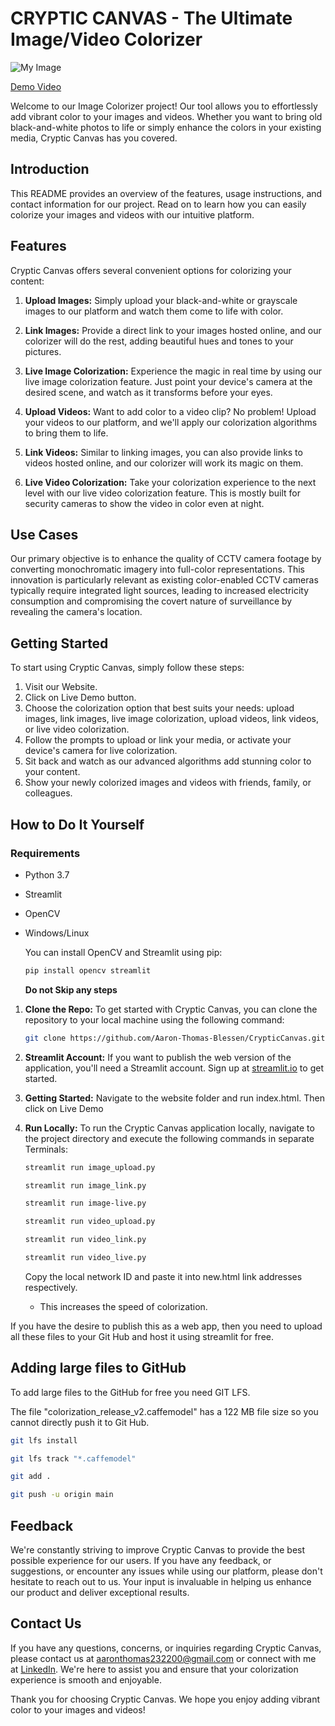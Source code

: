 
# CRYPTIC CANVAS - The Ultimate Image/Video Colorizer

![My Image](https://drive.google.com/uc?id=1CosZ0TIWUL-nWG9jP-1ZnVkx5IQVUe2v)

[Demo Video](https://drive.google.com/file/d/18SRwKCNDd6M_pewOTV-dXU-WS4er2ouT/view?usp=sharing)

Welcome to our Image Colorizer project! Our tool allows you to effortlessly add vibrant color to your images and videos. Whether you want to bring old black-and-white photos to life or simply enhance the colors in your existing media, Cryptic Canvas has you covered.

## Introduction

This README provides an overview of the features, usage instructions, and contact information for our project. Read on to learn how you can easily colorize your images and videos with our intuitive platform.

## Features

Cryptic Canvas offers several convenient options for colorizing your content:

1. **Upload Images:** Simply upload your black-and-white or grayscale images to our platform and watch them come to life with color.

2. **Link Images:** Provide a direct link to your images hosted online, and our colorizer will do the rest, adding beautiful hues and tones to your pictures.

3. **Live Image Colorization:** Experience the magic in real time by using our live image colorization feature. Just point your device's camera at the desired scene, and watch as it transforms before your eyes.

4. **Upload Videos:** Want to add color to a video clip? No problem! Upload your videos to our platform, and we'll apply our colorization algorithms to bring them to life.

5. **Link Videos:** Similar to linking images, you can also provide links to videos hosted online, and our colorizer will work its magic on them.

6. **Live Video Colorization:** Take your colorization experience to the next level with our live video colorization feature. This is mostly built for security cameras to show the video in color even at night.

## Use Cases

Our primary objective is to enhance the quality of CCTV camera footage by converting monochromatic imagery into full-color representations.
This innovation is particularly relevant as existing color-enabled CCTV cameras typically require integrated light sources, leading to increased electricity consumption and compromising the covert nature of surveillance by revealing the camera's location.

## Getting Started

To start using Cryptic Canvas, simply follow these steps:

1. Visit our Website.
2. Click on Live Demo button.
3. Choose the colorization option that best suits your needs: upload images, link images, live image colorization, upload videos, link videos, or live video colorization.
4. Follow the prompts to upload or link your media, or activate your device's camera for live colorization.
5. Sit back and watch as our advanced algorithms add stunning color to your content.
6. Show your newly colorized images and videos with friends, family, or colleagues.

## How to Do It Yourself

### Requirements
- Python 3.7
- Streamlit
- OpenCV
- Windows/Linux

   You can install OpenCV and Streamlit using pip:
   ```bash
   pip install opencv streamlit
   ```
   **Do not Skip any steps**

1. **Clone the Repo:**
   To get started with Cryptic Canvas, you can clone the repository to your local machine using the following command:
   ```bash
   git clone https://github.com/Aaron-Thomas-Blessen/CrypticCanvas.git
   ```
2. **Streamlit Account:**
   If you want to publish the web version of the application, you'll need a Streamlit account. Sign up at [streamlit.io](https://streamlit.io/) to get started.

3. **Getting Started:**
   Navigate to the website folder and run index.html.
   Then click on Live Demo

5. **Run Locally:**
   To run the Cryptic Canvas application locally, navigate to the project directory
   and execute the following commands in separate Terminals:
   ```bash
   streamlit run image_upload.py
   ```
   ```bash
   streamlit run image_link.py
   ```
   ```bash
   streamlit run image-live.py
   ```
   ```bash
   streamlit run video_upload.py
   ```
   ```bash
   streamlit run video_link.py
   ```
   ```bash
   streamlit run video_live.py
   ```
   Copy the local network ID and paste it into new.html link addresses respectively.
   - This increases the speed of colorization.
     
If you have the desire to publish this as a web app, then you need to upload all these files to your Git Hub and host it using streamlit for free.

## Adding large files to GitHub
To add large files to the GitHub for free you need GIT LFS.

The file "colorization_release_v2.caffemodel" has a 122 MB file size so you cannot directly push it to Git Hub.

```bash
git lfs install
```
```bash
git lfs track "*.caffemodel"
```
```bash
git add .
```
```bash
git push -u origin main
```

## Feedback

We're constantly striving to improve Cryptic Canvas to provide the best possible experience for our users. If you have any feedback, or suggestions, or encounter any issues while using our platform, please don't hesitate to reach out to us. Your input is invaluable in helping us enhance our product and deliver exceptional results.

## Contact Us

If you have any questions, concerns, or inquiries regarding Cryptic Canvas, please contact us at [aaronthomas232200@gmail.com](mailto:aaronthomas232200@gmail.com.com) or connect with me at [LinkedIn](https://www.linkedin.com/in/aaron-thomas-blessen-390200214/). We're here to assist you and ensure that your colorization experience is smooth and enjoyable.

Thank you for choosing Cryptic Canvas. We hope you enjoy adding vibrant color to your images and videos!
